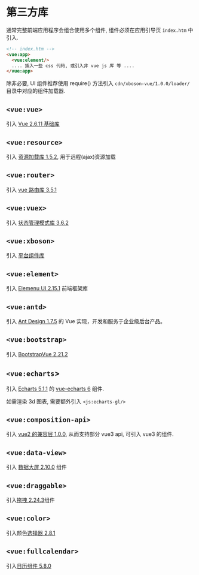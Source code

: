 # 第三方库


通常完整前端应用程序会组合使用多个组件, 组件必须在应用引导页 `index.htm` 中引入.

```html
<!-- index.htm -->
<vue:app>
  <vue:element/>
  .... 插入一些 css 代码, 或引入非 vue js 库 等 ....
</vue:app>
```

除非必要, UI 组件推荐使用 require() 方法引入 `cdn/xboson-vue/1.0.0/loader/` 目录中对应的组件加载器.


## `<vue:vue>`

引入 [Vue 2.6.11 基础库](https://cn.vuejs.org/v2/guide/index.html)

## `<vue:resource>`

引入 [资源加载库 1.5.2](https://github.com/pagekit/vue-resource/blob/develop/docs/api.md), 用于远程(ajax)资源加载

## `<vue:router>`

引入 [vue 路由库 3.5.1](https://router.vuejs.org/zh/guide/)

## `<vue:vuex>`

引入 [状态管理模式库 3.6.2](https://vuex.vuejs.org/)

## `<vue:xboson>`

引入 [平台组件库](ui-docs/xboson-vue.md)

## `<vue:element>`

引入 [Elemenu UI 2.15.1](https://element.eleme.io/#/zh-CN) 前端框架库

## `<vue:antd>`

引入 [Ant Design 1.7.5](https://www.antdv.com/docs/vue/introduce-cn/) 的 Vue 实现，开发和服务于企业级后台产品。

## `<vue:bootstrap>`

引入 [BootstrapVue 2.21.2](https://bootstrap-vue.org/docs)

## `<vue:echarts`>

引入 [Echarts 5.1.1](https://echarts.apache.org/zh/tutorial.html) 的 [vue-echarts 6](https://github.com/ecomfe/vue-echarts) 组件.

如需渲染 3d 图表, 需要额外引入 `<js:echarts-gl/>`

## `<vue:composition-api>`

引入 [vue2 的兼容层 1.0.0](https://github.com/vuejs/composition-api), 从而支持部分 vue3 api, 可引入 vue3 的组件.


## `<vue:data-view>`

引入 [数据大屏 2.10.0](https://github.com/DataV-Team/DataV) 组件


## `<vue:draggable>`

引入[拖拽 2.24.3](https://github.com/SortableJS/Vue.Draggable)组件

## `<vue:color>`

引入颜色[选择器 2.8.1](https://github.com/xiaokaike/vue-color)


## `<vue:fullcalendar>`

引入[日历组件 5.8.0](https://fullcalendar.io/)